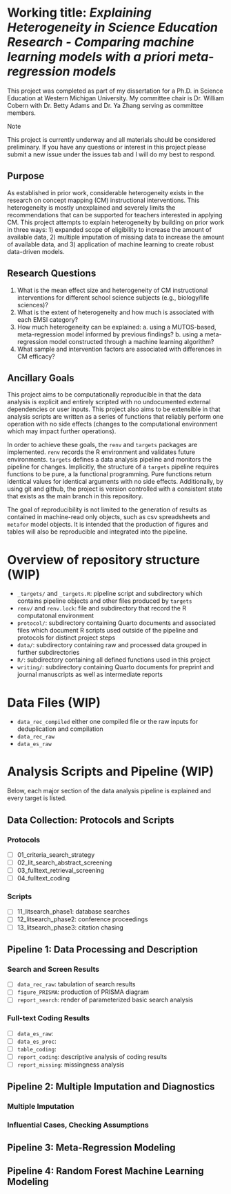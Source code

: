 # Working title: *Explaining Heterogeneity in Science Education Research - Comparing machine learning models with a priori meta-regression models*

This project was completed as part of my dissertation for a Ph.D. in Science Education at Western Michigan University. 
My committee chair is Dr. William Cobern with Dr. Betty Adams and Dr. Ya Zhang serving as committee members.

> [!NOTE]
> This project is currently underway and all materials should be considered preliminary.
> If you have any questions or interest in this project please submit a new issue under the issues tab and I will do my best to respond.

## Purpose
As established in prior work, considerable heterogeneity exists in the research on concept mapping (CM) instructional interventions.
This heterogeneity is mostly unexplained and severely limits the recommendations that can be supported for teachers interested in applying CM. 
This project attempts to explain heterogeneity by building on prior work in three ways: 1) expanded scope of eligibility to increase the amount of available data, 2) multiple imputation of missing data to increase the amount of available data, and 3) application of machine learning to create robust data-driven models.

## Research Questions
1. What is the mean effect size and heterogeneity of CM instructional interventions for different school science subjects (e.g., biology/life sciences)? 
2. What is the extent of heterogeneity and how much is associated with each EMSI category?
3. How much heterogeneity can be explained:
    a. using a MUTOS-based, meta-regression model informed by previous findings?
    b. using a meta-regression model constructed through a machine learning algorithm?
4. What sample and intervention factors are associated with differences in CM efficacy?

## Ancillary Goals
This project aims to be computationally reproducible in that the data analysis is explicit and entirely scripted with no undocumented external dependencies or user inputs. 
This project also aims to be extensible in that analysis scripts are written as a series of functions that reliably perform one operation with no side effects (changes to the computational environment which may impact further operations).

In order to achieve these goals, the `renv` and `targets` packages are implemented.
`renv` records the R environment and validates future environments.
`targets` defines a data analysis pipeline and monitors the pipeline for changes.
Implicitly, the structure of a `targets` pipeline requires functions to be pure, a la functional programming.
Pure functions return identical values for identical arguments with no side effects.
Additionally, by using git and github, the project is version controlled with a consistent state that exists as the main branch in this repository.

The goal of reproducibility is not limited to the generation of results as contained in machine-read only objects, such as csv spreadsheets and `metafor` model objects. 
It is intended that the production of figures and tables will also be reproducible and integrated into the pipeline.

# Overview of repository structure (WIP)

- `_targets/` and `_targets.R`: pipeline script and subdirectory which contains pipeline objects and other files produced by `targets`
- `renv/` and `renv.lock`: file and subdirectory that record the R computatonal environment
- `protocol/`: subdirectory containing Quarto documents and associated files which document R scripts used outside of the pipeline and protocols for distinct project steps
- `data/`: subdirectory containing raw and processed data grouped in further subdirectories
- `R/`: subdirectory containing all defined functions used in this project
- `writing/`: subdirectory containing Quarto documents for preprint and journal manuscripts as well as intermediate reports

# Data Files (WIP)
- `data_rec_compiled` either one compiled file or the raw inputs for deduplication and compilation
- `data_rec_raw`
- `data_es_raw`

# Analysis Scripts and Pipeline (WIP)
Below, each major section of the data analysis pipeline is explained and every target is listed.

## Data Collection: Protocols and Scripts

### Protocols
- [ ] 01_criteria_search_strategy
- [ ] 02_lit_search_abstract_screening
- [ ] 03_fulltext_retrieval_screening
- [ ] 04_fulltext_coding

### Scripts
- [ ] 11_litsearch_phase1: database searches
- [ ] 12_litsearch_phase2: conference proceedings
- [ ] 13_litsearch_phase3: citation chasing

## Pipeline 1: Data Processing and Description

### Search and Screen Results
- [ ] `data_rec_raw`: tabulation of search results
- [ ] `figure_PRISMA`: production of PRISMA diagram
- [ ] `report_search`: render of parameterized basic search analysis

### Full-text Coding Results
- [ ] `data_es_raw`:
- [ ] `data_es_proc`:
- [ ] `table_coding`:
- [ ] `report_coding`: descriptive analysis of coding results
- [ ] `report_missing`: missingness analysis

## Pipeline 2: Multiple Imputation and Diagnostics

### Multiple Imputation

### Influential Cases, Checking Assumptions

## Pipeline 3: Meta-Regression Modeling

## Pipeline 4: Random Forest Machine Learning Modeling
